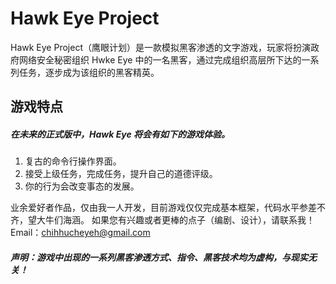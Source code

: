 # Hawk Eye Project
Hawk Eye Project（鹰眼计划）是一款模拟黑客渗透的文字游戏，玩家将扮演政府网络安全秘密组织 Hwke Eye 中的一名黑客，通过完成组织高层所下达的一系列任务，逐步成为该组织的黑客精英。
## 游戏特点
##### 在未来的正式版中，Hawk Eye 将会有如下的游戏体验。

1. 复古的命令行操作界面。
2. 接受上级任务，完成任务，提升自己的道德评级。
3. 你的行为会改变事态的发展。

业余爱好者作品，仅由我一人开发，目前游戏仅仅完成基本框架，代码水平参差不齐，望大牛们海涵。
如果您有兴趣或者更棒的点子（编剧、设计），请联系我！ 
Email：chihhucheyeh@gmail.com

##### 声明：游戏中出现的一系列黑客渗透方式、指令、黑客技术均为虚构，与现实无关！
